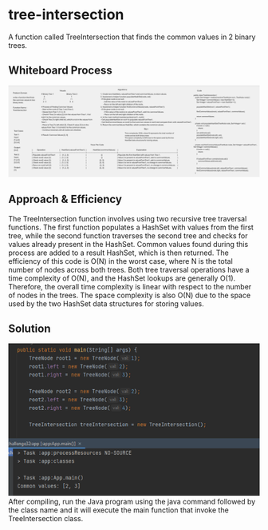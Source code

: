 # tree-intersection

A function called TreeIntersection that finds the common values in 2 binary trees.

## Whiteboard Process

![WhiteBoard](../../../../../../assests/Challenge32%20WhiteBoard.png)

## Approach & Efficiency

The TreeIntersection function involves using two recursive tree traversal functions. The first function populates a HashSet with values from the first tree,
while the second function traverses the second tree and checks for values already present in the HashSet. Common values found during this process are added
to a result HashSet, which is then returned. The efficiency of this code is O(N) in the worst case, where N is the total number of nodes across both trees.
Both tree traversal operations have a time complexity of O(N), and the HashSet lookups are generally O(1). Therefore, the overall time complexity is linear
with respect to the number of nodes in the trees. The space complexity is also O(N) due to the space used by the two HashSet data structures for storing
values.
## Solution

![Output](../../../../../../assests/challenge%2032%20output.png)
After compiling, run the Java program using the java command followed by the class name and it will execute the main function that invoke the TreeIntersection class.
